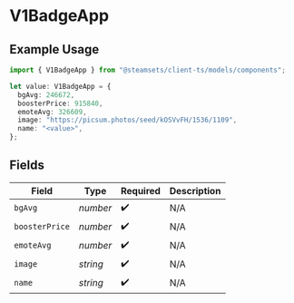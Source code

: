 # V1BadgeApp

## Example Usage

```typescript
import { V1BadgeApp } from "@steamsets/client-ts/models/components";

let value: V1BadgeApp = {
  bgAvg: 246672,
  boosterPrice: 915840,
  emoteAvg: 326609,
  image: "https://picsum.photos/seed/kOSVvFH/1536/1109",
  name: "<value>",
};
```

## Fields

| Field              | Type               | Required           | Description        |
| ------------------ | ------------------ | ------------------ | ------------------ |
| `bgAvg`            | *number*           | :heavy_check_mark: | N/A                |
| `boosterPrice`     | *number*           | :heavy_check_mark: | N/A                |
| `emoteAvg`         | *number*           | :heavy_check_mark: | N/A                |
| `image`            | *string*           | :heavy_check_mark: | N/A                |
| `name`             | *string*           | :heavy_check_mark: | N/A                |